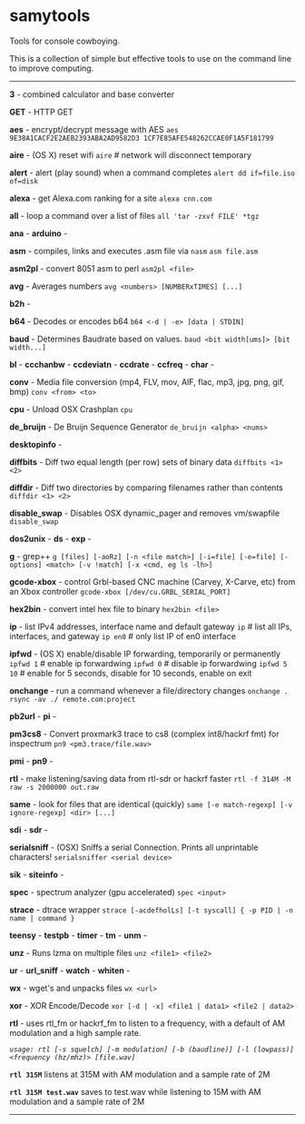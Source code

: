 samytools
=========

Tools for console cowboying.

This is a collection of simple but effective tools to use on the command line to improve computing.

--------

**3** - combined calculator and base converter

**GET** - HTTP GET

**aes** - encrypt/decrypt message with AES
`aes 9E38A1CACF2E2AEB2393ABA2AD9582D3 1CF7E85AFE548262CCAE0F1A5F181799`

**aire** - (OS X) reset wifi
`aire` # network will disconnect temporary

**alert** - alert (play sound) when a command completes
`alert dd if=file.iso of=disk`

**alexa** - get Alexa.com ranking for a site
`alexa cnn.com`

**all** - loop a command over a list of files
`all 'tar -zxvf FILE' *tgz`

**ana** - 
**arduino** -

**asm** - compiles, links and executes .asm file via `nasm`
`asm file.asm`

**asm2pl** - convert 8051 asm to perl
`asm2pl <file>`

**avg** - Averages numbers
`avg <numbers> [NUMBERxTIMES] [...]`

**b2h** -

**b64** - Decodes or encodes b64
`b64 <-d | -e> [data | STDIN]`

**baud** - Determines Baudrate based on values.
`baud <bit width[ums]> [bit width...]`

**bl** -
**ccchanbw** -
**ccdeviatn** -
**ccdrate** -
**ccfreq** -
**char** -

**conv** - Media file conversion (mp4, FLV, mov, AIF, flac, mp3, jpg, png, gif, bmp)
`conv <from> <to>`

**cpu** - Unload OSX Crashplan
`cpu`

**de_bruijn** - De Bruijn Sequence Generator
`de_bruijn <alpha> <nums>`

**desktopinfo** -

**diffbits** - Diff two equal length (per row) sets of binary data
`diffbits <1> <2>`

**diffdir** - Diff two directories by comparing filenames rather than contents
`diffdir <1> <2>`

**disable_swap** - Disables OSX dynamic_pager and removes vm/swapfile
`disable_swap`

**dos2unix** -
**ds** -
**exp** -

**g** - grep++
`g [files] [-aoRz] [-n <file match>] [-i=file] [-e=file] [-options] <match> [-v !match] [-x <cmd, eg ls -lh>]`

**gcode-xbox** - control Grbl-based CNC machine (Carvey, X-Carve, etc) from an Xbox controller
`gcode-xbox [/dev/cu.GRBL_SERIAL_PORT]`

**hex2bin** - convert intel hex file to binary
`hex2bin <file>`

**ip** - list IPv4 addresses, interface name and default gateway
`ip` # list all IPs, interfaces, and gateway
`ip en0` # only list IP of en0 interface

**ipfwd** - (OS X) enable/disable IP forwarding, temporarily or permanently
`ipfwd 1` # enable ip forwardwing
`ipfwd 0` # disable ip forwardwing
`ipfwd 5 10` # enable for 5 seconds, disable for 10 seconds, enable on exit

**onchange** - run a command whenever a file/directory changes
`onchange . rsync -av ./ remote.com:project`

**pb2url** - 
**pi** -

**pm3cs8** - Convert proxmark3 trace to cs8 (complex int8/hackrf fmt) for inspectrum
`pn9 <pm3.trace/file.wav>`

**pmi** -
**pn9** - 

**rtl** - make listening/saving data from rtl-sdr or hackrf faster
`rtl -f 314M -M raw -s 2000000 out.raw`

**same** - look for files that are identical (quickly)
`same [-e match-regexp] [-v ignore-regexp] <dir> [...]`

**sdi** -
**sdr** -

**serialsniff** - (OSX) Sniffs a serial Connection. Prints all unprintable characters!
`serialsniffer <serial device>`

**sik** -
**siteinfo** - 

**spec** - spectrum analyzer (gpu accelerated)
`spec <input>`

**strace** - dtrace wrapper
`strace [-acdefholLs] [-t syscall] { -p PID | -n name | command }`

**teensy** -
**testpb** -
**timer** -
**tm** -
**unm** -

**unz** - Runs lzma on multiple files
`unz <file1> <file2> `

**ur** -
**url_sniff** -
**watch** -
**whiten** -

**wx** - wget's and unpacks files
`wx <url>`

**xor** - XOR Encode/Decode
`xor [-d | -x] <file1 | data1> <file2 | data2>`

**rtl** - uses rtl\_fm or hackrf\_fm to listen to a frequency, with a default of AM modulation and a high sample rate.

*`usage: rtl [-s squelch] [-m modulation] [-b (baudline)] [-l (lowpass)] <frequency (hz/mhz)> [file.wav]`*

**`rtl 315M`** listens at 315M with AM modulation and a sample rate of 2M

**`rtl 315M test.wav`** saves to test.wav while listening to  15M with AM modulation and a sample rate of 2M

--------
